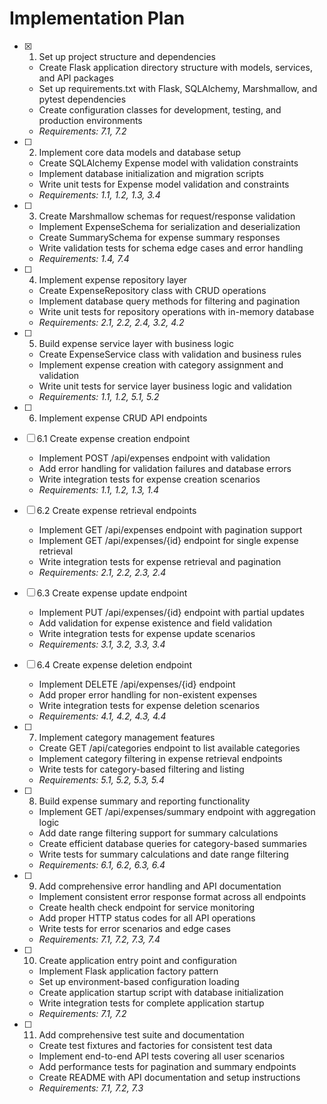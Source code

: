 # Implementation Plan

- [x] 1. Set up project structure and dependencies





  - Create Flask application directory structure with models, services, and API packages
  - Set up requirements.txt with Flask, SQLAlchemy, Marshmallow, and pytest dependencies
  - Create configuration classes for development, testing, and production environments
  - _Requirements: 7.1, 7.2_

- [ ] 2. Implement core data models and database setup
  - Create SQLAlchemy Expense model with validation constraints
  - Implement database initialization and migration scripts
  - Write unit tests for Expense model validation and constraints
  - _Requirements: 1.1, 1.2, 1.3, 3.4_

- [ ] 3. Create Marshmallow schemas for request/response validation
  - Implement ExpenseSchema for serialization and deserialization
  - Create SummarySchema for expense summary responses
  - Write validation tests for schema edge cases and error handling
  - _Requirements: 1.4, 7.4_

- [ ] 4. Implement expense repository layer
  - Create ExpenseRepository class with CRUD operations
  - Implement database query methods for filtering and pagination
  - Write unit tests for repository operations with in-memory database
  - _Requirements: 2.1, 2.2, 2.4, 3.2, 4.2_

- [ ] 5. Build expense service layer with business logic
  - Create ExpenseService class with validation and business rules
  - Implement expense creation with category assignment and validation
  - Write unit tests for service layer business logic and validation
  - _Requirements: 1.1, 1.2, 5.1, 5.2_

- [ ] 6. Implement expense CRUD API endpoints
- [ ] 6.1 Create expense creation endpoint
  - Implement POST /api/expenses endpoint with validation
  - Add error handling for validation failures and database errors
  - Write integration tests for expense creation scenarios
  - _Requirements: 1.1, 1.2, 1.3, 1.4_

- [ ] 6.2 Create expense retrieval endpoints
  - Implement GET /api/expenses endpoint with pagination support
  - Implement GET /api/expenses/{id} endpoint for single expense retrieval
  - Write integration tests for expense retrieval and pagination
  - _Requirements: 2.1, 2.2, 2.3, 2.4_

- [ ] 6.3 Create expense update endpoint
  - Implement PUT /api/expenses/{id} endpoint with partial updates
  - Add validation for expense existence and field validation
  - Write integration tests for expense update scenarios
  - _Requirements: 3.1, 3.2, 3.3, 3.4_

- [ ] 6.4 Create expense deletion endpoint
  - Implement DELETE /api/expenses/{id} endpoint
  - Add proper error handling for non-existent expenses
  - Write integration tests for expense deletion scenarios
  - _Requirements: 4.1, 4.2, 4.3, 4.4_

- [ ] 7. Implement category management features
  - Create GET /api/categories endpoint to list available categories
  - Implement category filtering in expense retrieval endpoints
  - Write tests for category-based filtering and listing
  - _Requirements: 5.1, 5.2, 5.3, 5.4_

- [ ] 8. Build expense summary and reporting functionality
  - Implement GET /api/expenses/summary endpoint with aggregation logic
  - Add date range filtering support for summary calculations
  - Create efficient database queries for category-based summaries
  - Write tests for summary calculations and date range filtering
  - _Requirements: 6.1, 6.2, 6.3, 6.4_

- [ ] 9. Add comprehensive error handling and API documentation
  - Implement consistent error response format across all endpoints
  - Create health check endpoint for service monitoring
  - Add proper HTTP status codes for all API operations
  - Write tests for error scenarios and edge cases
  - _Requirements: 7.1, 7.2, 7.3, 7.4_

- [ ] 10. Create application entry point and configuration
  - Implement Flask application factory pattern
  - Set up environment-based configuration loading
  - Create application startup script with database initialization
  - Write integration tests for complete application startup
  - _Requirements: 7.1, 7.2_

- [ ] 11. Add comprehensive test suite and documentation
  - Create test fixtures and factories for consistent test data
  - Implement end-to-end API tests covering all user scenarios
  - Add performance tests for pagination and summary endpoints
  - Create README with API documentation and setup instructions
  - _Requirements: 7.1, 7.2, 7.3_